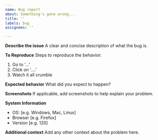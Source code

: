 ```yaml
---
name: Bug report
about: Something's gone wrong...
title: ''
labels: bug
assignees: ''

---
```


**Describe the issue**
A clear and concise description of what the bug is.

**To Reproduce**
Steps to reproduce the behavior:
1. Go to '...'
2. Click on '....'
3. Watch it all crumble

**Expected behavior**
What did you expect to happen?

**Screenshots**
If applicable, add screenshots to help explain your problem.

**System Information**
 - OS: [e.g. Windows, Mac, Linux]
 - Browser [e.g. Firefox]
 - Version [e.g. 120]

**Additional context**
Add any other context about the problem here.
